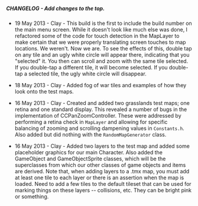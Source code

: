 ##### CHANGELOG - Add changes to the top.

* 19 May 2013 - Clay - This build is the first to include the build number on the main menu screen. While it doesn't look like much else was done, I refactored some of the code for touch detection in the MapLayer to make certain that we were properly translating screen touches to map locations. We weren't. Now we are. To see the effects of this, double tap on any tile and an ugly white circle will appear there, indicating that you "selected" it. You then can scroll and zoom with the same tile selected. If you double-tap a different tile, it will become selected. If you double-tap a selected tile, the ugly white circle will disappear.

* 18 May 2013 - Clay - Added fog of war tiles and examples of how they look onto the test maps.

* 16 May 2013 - Clay - Created and added two grasslands test maps; one retina and one standard display. This revealed a number of bugs in the implementation of CCPanZoomController. These were addressed by performing a retina check in `MapLayer` and allowing for specific balancing of zooming and scrolling dampening values in `Constants.h`. Also added but did nothing with the `RandomMapGenerator` class.

* 16 May 2013 - Clay - Added two layers to the test map and added some placeholder graphics for our main Character. Also added the GameObject and GameObjectSprite classes, which will be the superclasses from which our other classes of game objects and items are derived. Note that, when adding layers to a .tmx map, you must add at least one tile to each layer or there is an assertion when the map is loaded. Need to add a few tiles to the default tileset that can be used for marking things on these layers -- collisions, etc. They can be bright pink or something. 

